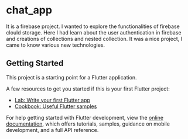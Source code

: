 # chat_app

It is a firebase project. I wanted to explore the functionalities of firebase clould storage. Here I had learn about the user authentication in firebase and creations of collections and nested collection. It was a nice project, I came to know various new technologies. 

## Getting Started

This project is a starting point for a Flutter application.

A few resources to get you started if this is your first Flutter project:

- [Lab: Write your first Flutter app](https://docs.flutter.dev/get-started/codelab)
- [Cookbook: Useful Flutter samples](https://docs.flutter.dev/cookbook)

For help getting started with Flutter development, view the
[online documentation](https://docs.flutter.dev/), which offers tutorials,
samples, guidance on mobile development, and a full API reference.
